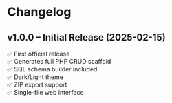 # Changelog

## v1.0.0 – Initial Release (2025-02-15)
✅ First official release  
✅ Generates full PHP CRUD scaffold  
✅ SQL schema builder included  
✅ Dark/Light theme  
✅ ZIP export support  
✅ Single-file web interface  

